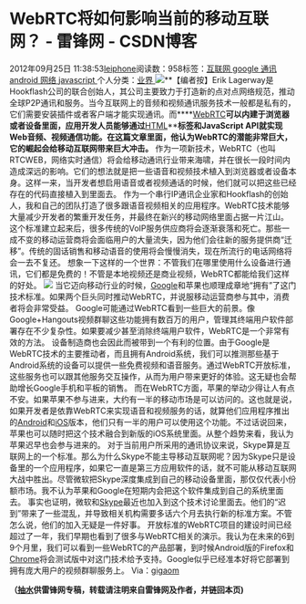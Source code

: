 
# WebRTC将如何影响当前的移动互联网？ - 雷锋网 - CSDN博客


2012年09月25日 11:38:53[leiphone](https://me.csdn.net/leiphone)阅读数：958标签：[互联网																](https://so.csdn.net/so/search/s.do?q=互联网&t=blog)[google																](https://so.csdn.net/so/search/s.do?q=google&t=blog)[通讯																](https://so.csdn.net/so/search/s.do?q=通讯&t=blog)[android																](https://so.csdn.net/so/search/s.do?q=android&t=blog)[网络																](https://so.csdn.net/so/search/s.do?q=网络&t=blog)[javascript																](https://so.csdn.net/so/search/s.do?q=javascript&t=blog)[
							](https://so.csdn.net/so/search/s.do?q=网络&t=blog)[
																					](https://so.csdn.net/so/search/s.do?q=android&t=blog)个人分类：[业界																](https://blog.csdn.net/leiphone/article/category/873390)
[
																								](https://so.csdn.net/so/search/s.do?q=android&t=blog)
[
				](https://so.csdn.net/so/search/s.do?q=通讯&t=blog)
[
			](https://so.csdn.net/so/search/s.do?q=通讯&t=blog)
[
		](https://so.csdn.net/so/search/s.do?q=google&t=blog)
[
	](https://so.csdn.net/so/search/s.do?q=互联网&t=blog)
![](http://www.leiphone.com/wp-content/uploads/2012/09/WebRTC.png)**【编者按】Erik Lagerway是Hookflash公司的联合创始人，其公司主要致力于打造新的点对点网络规范，推动全球P2P通讯和服务。当今互联网上的音频和视频通讯服务技术一般都是私有的，它们需要安装插件或者客户端才能实现通讯。而****[WebRTC](http://www.leiphone.com/tag/webrtc)****可以内建于浏览器或者设备里面，应用开发人员能够通过****[HTML](http://www.leiphone.com/tag/html)****标签和JavaScript API就实现Web音频、视频通信功能。在这篇文章里面，他认为WebRTC的潜能非常巨大，它的崛起会给移动互联网带来巨大冲击。**
作为一项新技术，WebRTC（也叫RTCWEB，网络实时通信）将会给移动通讯行业带来海啸，并在很长一段时间内造成深远的影响。它们的想法就是把一些语音和视频技术植入到浏览器或者设备本身。这样一来，当开发者想启用语音或者视频通话的时候，他们就可以把这些已经存在的代码直接植入到里面去。
作为一个串行IP通讯企业家和Hookflash的创始人，我和自己的团队打造了很多跟语音视频相关的应用程序。WebRTC技术能够大量减少开发者的繁重开发任务，并最终在新兴的移动网络里面占据一片江山。
这个标准建立起来后，很多传统的VoIP服务供应商将会逐渐衰落和死亡。那些一成不变的移动运营商将会面临用户的大量流失，因为他们会往新的服务提供商“迁移”。传统的固话销售和移动语音的使用将会慢慢消失，现在所流行的电话网络将会一去不复还。
想象一下这样的一个世界：不管我们在哪里使用什么设备进行通讯，它们都是免费的！不管是本地视频还是商业视频，WebRTC都能给我们这样的好处。
![](http://www.leiphone.com/wp-content/uploads/2012/09/WebRTC_Firefox.jpg)
当它迈向移动行业的时候，[Google](http://www.leiphone.com/tag/google)和苹果也顺理成章地“拥有”了这门技术标准。如果两个巨头同时推动WebRTC，并说服移动运营商参与其中，消费者将会非常受益。
Google可能通过WebRTC看到一些巨大的前景。像Google+Hangouts视频群聊这些功能拥有数百万的用户，管理其终端用户软件部署存在不少复杂性。如果要减少甚至消除终端用户软件，WebRTC是一个非常有效的方法。
设备制造商也会因此而被带到一个有利的位置。由于Google是WebRTC技术的主要推动者，而且拥有Android系统，我们可以推测那些基于Android系统的设备可以提供一些免费视频和语音服务。通过WebRTC开放标准，这些服务也可以跟其他服务交互操作，从而为用户带来更好的体验。这无疑也会帮助增长Google手机和平板的销售。
而在WebRTC方面，苹果的举动少得让人有点不安。如果苹果不参与进来，大约有一半的移动市场是可以访问的。这也就是说，如果开发者是依靠WebRTC来实现语音和视频服务的话，就算他们应用程序推出的[Android](http://www.leiphone.com/tag/android)和[iOS](http://www.leiphone.com/tag/ios)版本，他们只有一半的用户可以使用这个功能。不过话说回来，苹果也可以随时把这个技术融合到新版的iOS系统里面。从整个趋势来看，我认为苹果迟早也会参与进来的。
对于当前用户所采用的通讯协议来说，Skype算是互联网上的一个标准。那么为什么Skype不能主导移动互联网呢？因为Skype只是设备里的一个应用程序，如果它一直是第三方应用软件的话，就不可能从移动互联网大战中胜出。尽管微软把Skype深度集成到自己的移动设备里面，那仅仅代表小份额市场。我不认为苹果和Google在短期内会把这个软件集成到自己的系统里面去。
事实也证明，微软和[Skype](http://www.leiphone.com/tag/skype)最近也加入到这个技术讨论里面去。他们的“迟到”带来了一些混乱，并导致相关机构需要多话六个月去执行新的标准方案。不管怎么说，他们的加入无疑是一件好事。
开放标准的WebRTC项目的建设时间已经超过了一年，我们早期也看到了很多与WebRTC相关的演示。我认为在未来的6到9个月里，我们可以看到一些WebRTC的产品部署，到时候Android版的Firefox和[Chrome](http://www.leiphone.com/tag/chrome)将会测试版中对这门技术给予支持。Google似乎已经准本好将它部署到拥有庞大用户的视频群聊服务上。
Via：[gigaom](http://gigaom.com/2012/09/23/how-webrtc-will-upend-the-mobile-world/)

**（****[抽水](http://www.leiphone.com/author/ce6093)****供****雷锋网****专稿，转载请注明来自雷锋网及作者，并链回本页)**

